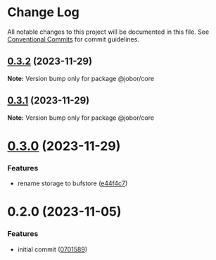 # Change Log

All notable changes to this project will be documented in this file.
See [Conventional Commits](https://conventionalcommits.org) for commit guidelines.

## [0.3.2](https://github.com/betaly/jobor/compare/@jobor/core@0.3.1...@jobor/core@0.3.2) (2023-11-29)

**Note:** Version bump only for package @jobor/core





## [0.3.1](https://github.com/betaly/jobor/compare/@jobor/core@0.3.0...@jobor/core@0.3.1) (2023-11-29)

**Note:** Version bump only for package @jobor/core





# [0.3.0](https://github.com/betaly/jobor/compare/@jobor/core@0.2.0...@jobor/core@0.3.0) (2023-11-29)


### Features

* rename storage to bufstore ([e44f4c7](https://github.com/betaly/jobor/commit/e44f4c7adcae9dc62f188957c87bebe4a9e1f744))





# 0.2.0 (2023-11-05)


### Features

* initial commit ([0701589](https://github.com/betaly/jobor/commit/070158976f955bd69a1c3b009fe90fb595a8ad1c))

